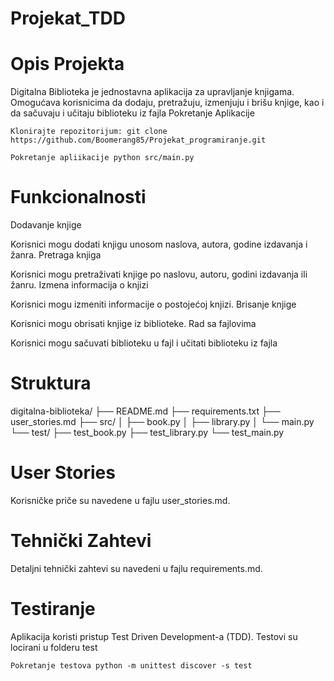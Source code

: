 # Projekat_TDD

# Opis Projekta

Digitalna Biblioteka je jednostavna aplikacija za upravljanje knjigama. Omogućava korisnicima da dodaju, pretražuju, izmenjuju i brišu knjige, kao i da sačuvaju i učitaju biblioteku iz fajla
Pokretanje Aplikacije

    Klonirajte repozitorijum: git clone https://github.com/Boomerang85/Projekat_programiranje.git

    Pokretanje apliikacije python src/main.py

# Funkcionalnosti

Dodavanje knjige

Korisnici mogu dodati knjigu unosom naslova, autora, godine izdavanja i žanra. Pretraga knjiga

Korisnici mogu pretraživati knjige po naslovu, autoru, godini izdavanja ili žanru. Izmena informacija o knjizi

Korisnici mogu izmeniti informacije o postojećoj knjizi. Brisanje knjige

Korisnici mogu obrisati knjige iz biblioteke. Rad sa fajlovima

Korisnici mogu sačuvati biblioteku u fajl i učitati biblioteku iz fajla

# Struktura

digitalna-biblioteka/ ├── README.md ├── requirements.txt ├── user_stories.md ├── src/ │ ├── book.py │ ├── library.py │ └── main.py └── test/ ├── test_book.py ├── test_library.py └── test_main.py

# User Stories

Korisničke priče su navedene u fajlu user_stories.md.

# Tehnički Zahtevi

Detaljni tehnički zahtevi su navedeni u fajlu requirements.md.

# Testiranje

Aplikacija koristi pristup Test Driven Development-a (TDD). Testovi su locirani u folderu test

    Pokretanje testova python -m unittest discover -s test
